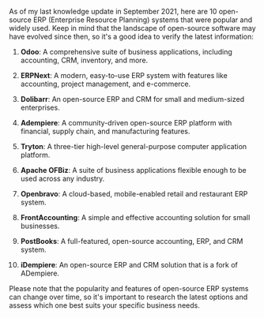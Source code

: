As of my last knowledge update in September 2021, here are 10 open-source ERP (Enterprise Resource Planning) systems that were popular and widely used. Keep in mind that the landscape of open-source software may have evolved since then, so it's a good idea to verify the latest information:

1. **Odoo**: A comprehensive suite of business applications, including accounting, CRM, inventory, and more.

2. **ERPNext**: A modern, easy-to-use ERP system with features like accounting, project management, and e-commerce.

3. **Dolibarr**: An open-source ERP and CRM for small and medium-sized enterprises.

4. **Adempiere**: A community-driven open-source ERP platform with financial, supply chain, and manufacturing features.

5. **Tryton**: A three-tier high-level general-purpose computer application platform.

6. **Apache OFBiz**: A suite of business applications flexible enough to be used across any industry.

7. **Openbravo**: A cloud-based, mobile-enabled retail and restaurant ERP system.

8. **FrontAccounting**: A simple and effective accounting solution for small businesses.

9. **PostBooks**: A full-featured, open-source accounting, ERP, and CRM system.

10. **iDempiere**: An open-source ERP and CRM solution that is a fork of ADempiere.

Please note that the popularity and features of open-source ERP systems can change over time, so it's important to research the latest options and assess which one best suits your specific business needs.